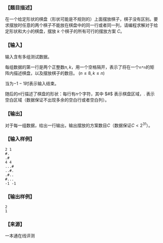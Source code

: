 ### 【题目描述】

在一个给定形状的棋盘（形状可能是不规则的）上面摆放棋子，棋子没有区别。要求摆放时任意的两个棋子不能放在棋盘中的同一行或者同一列，请编程求解对于给定形状和大小的棋盘，摆放 $k$ 个棋子的所有可行的摆放方案 $C$。

### 【输入】

输入含有多组测试数据。

每组数据的第一行是两个正整数$n, k$，用一个空格隔开，表示了将在一个`n*n`的矩阵内描述棋盘，以及摆放棋子的数目。 $(n ≤ 8 , k ≤ n)$

当为$-1 -1$时表示输入结束。

随后的$n$行描述了棋盘的形状：每行有$n$个字符，其中 $#$ 表示棋盘区域，$.$ 表示空白区域（数据保证不出现多余的空白行或者空白列）。

### 【输出】

对于每一组数据，给出一行输出，输出摆放的方案数目$C$（数据保证$C<2^{31}$）。

### 【输入样例】

```
2 1
#.
.#
4 4
...#
..#.
.#..
#...
-1 -1
```

### 【输出样例】

```
2
1
```


### 【来源】

 一本通在线评测 
